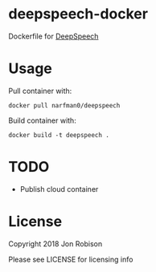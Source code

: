 deepspeech-docker
=================

Dockerfile for [DeepSpeech](https://github.com/mozilla/DeepSpeech)

Usage
=====

Pull container with:

`docker pull narfman0/deepspeech`

Build container with:

`docker build -t deepspeech .`

TODO
====

* Publish cloud container

License
=======

Copyright 2018 Jon Robison

Please see LICENSE for licensing info
